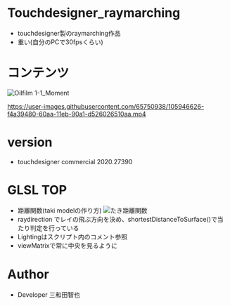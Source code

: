 # Touchdesigner_raymarching
- touchdesigner製のraymarching作品
- 重い(自分のPCで30fpsくらい)

# コンテンツ

![Oilfilm 1-1_Moment](https://user-images.githubusercontent.com/65750938/105948987-4d752c00-60af-11eb-8da8-d235bd277f7b.jpg)

https://user-images.githubusercontent.com/65750938/105946626-f4a39480-60aa-11eb-90a1-d526026510aa.mp4

# version
- touchdesigner commercial 2020.27390

# GLSL TOP
- 距離関数(taki modelの作り方)
![たき距離関数](https://user-images.githubusercontent.com/65750938/105968678-bae28600-60ca-11eb-8329-d9df29818b89.jpg)
- raydirection でレイの飛ぶ方向を決め、shortestDistanceToSurface()で当たり判定を行っている
- Lightingはスクリプト内のコメント参照
- viewMatrixで常に中央を見るように
# Author
- Developer 三和田智也

